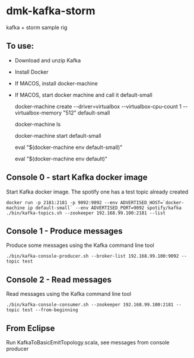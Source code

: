 # dmk-kafka-storm
kafka + storm sample rig


To use:
---
* Download and unzip Kafka
* Install Docker
* If MACOS, install docker-machine
* If MACOS, start docker machine and call it default-small


	docker-machine create --driver=virtualbox --virtualbox-cpu-count 1 --virtualbox-memory "512" default-small

	docker-machine ls

	docker-machine start default-small

	eval "$(docker-machine env default-small)"

	eval "$(docker-machine env default)"



Console 0 - start Kafka docker image
---
Start Kafka docker image.  The spotify one has a test topic already created

	docker run -p 2181:2181 -p 9092:9092 --env ADVERTISED_HOST=`docker-machine ip default-small` --env ADVERTISED_PORT=9092 spotify/kafka
	./bin/kafka-topics.sh --zookeeper 192.168.99.100:2181 --list

Console 1 - Produce messages 
---
Produce some messages using the Kafka command line tool

	./bin/kafka-console-producer.sh --broker-list 192.168.99.100:9092 --topic test

Console 2 - Read messages
---
Read messages using the Kafka command line tool

	./bin/kafka-console-consumer.sh --zookeeper 192.168.99.100:2181 --topic test --from-beginning

From Eclipse
---
 Run KafkaToBasicEmitTopology.scala, see messages from console producer
